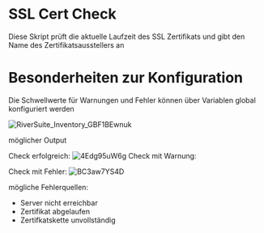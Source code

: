 # SSL Cert Check
Diese Skript prüft die aktuelle Laufzeit des SSL Zertifikats und gibt den Name des Zertifikatsausstellers an

# Besonderheiten zur Konfiguration
Die Schwellwerte für Warnungen und Fehler können über Variablen global konfiguriert werden

![RiverSuite_Inventory_GBF1BEwnuk](https://user-images.githubusercontent.com/119604651/208267493-7f16d196-addf-4829-891e-e50aeb2b3a50.png)

möglicher Output

Check erfolgreich:
![4Edg95uW6g](https://user-images.githubusercontent.com/119604651/208267334-a65855be-c18f-4ed2-af1d-10a566d3a348.png)
Check mit Warnung:

Check mit Fehler:
![BC3aw7YS4D](https://user-images.githubusercontent.com/119604651/208267446-46477f01-df5b-40ca-b4c9-e1157eedf0d3.png)

mögliche Fehlerquellen:
- Server nicht erreichbar
- Zertifikat abgelaufen
- Zertifkatskette unvollständig
